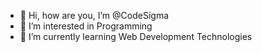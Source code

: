 - 👋 Hi, how are you, I’m @CodeSigma
- 👀 I’m interested in Programming
- 🌱 I’m currently learning Web Development Technologies
<!---
JARVIS3232/JARVIS3232 is a ✨ special ✨ repository because its `README.md` (this file) appears on your GitHub profile.
You can click the Preview link to take a look at your changes.
--->
